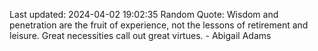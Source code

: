 Last updated: 2024-04-02 19:02:35
Random Quote: Wisdom and penetration are the fruit of experience, not the lessons of retirement and leisure. Great necessities call out great virtues. - Abigail Adams
